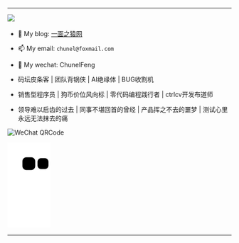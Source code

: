 ---- 
![](https://visitor-badge.glitch.me/badge?page_id=ChunelFeng.ChunelFeng)

- 🙊 My blog: [一面之猿网](http://www.chunel.cn/)
- 📫 My email: `chunel@foxmail.com`
- 🐶 My wechat: ChunelFeng

- 码坛皮条客 | 团队背锅侠 | AI绝缘体 | BUG收割机
- 销售型程序员 | 狗币价位风向标 | 零代码编程践行者 | ctrlcv开发布道师
- 领导难以启齿的过去 | 同事不堪回首的曾经 | 产品挥之不去的噩梦 | 测试心里永远无法抹去的痛

![WeChat QRCode](https://github.com/ChunelFeng/CGraph/blob/main/doc/image/CGraph%20Author.jpg)



![](https://raw.githubusercontent.com/ChunelFeng/ChunelFeng/main/assets/github-contribution-grid-snake.svg)

---- 
<!--
### Top Repositories

<a href="https://github.com/ChunelFeng/CGraph">
  <img align="center" src="https://github-readme-stats.vercel.app/api/pin/?username=ChunelFeng&repo=CGraph&theme=buefy" />
</a>

<a href="https://github.com/ChunelFeng/caiss">
  <img align="center" src="https://github-readme-stats.vercel.app/api/pin/?username=ChunelFeng&repo=caiss&theme=buefy" />
</a>

<a href="https://github.com/ChunelFeng/CThreadPool">
  <img align="center" src="https://github-readme-stats.vercel.app/api/pin/?username=ChunelFeng&repo=CThreadPool&theme=buefy" />
</a>

-->

